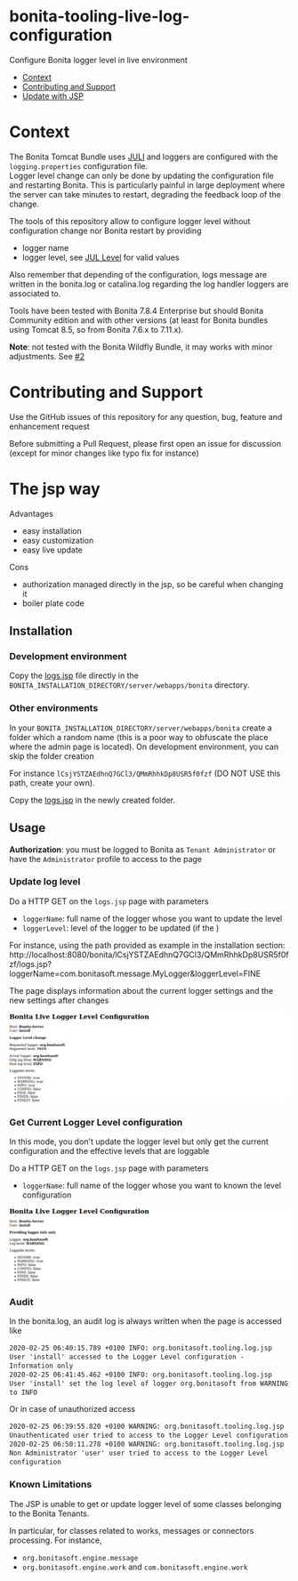 # bonita-tooling-live-log-configuration

Configure Bonita logger level in live environment

- [Context](#context)
- [Contributing and Support](#contributing)
- [Update with JSP](#jsp)

# Context

The Bonita Tomcat Bundle uses [JULI](https://tomcat.apache.org/tomcat-8.5-doc/logging.html) and loggers are configured
with the `logging.properties` configuration file.   
Logger level change can only be done by updating the configuration file and restarting Bonita. This is particularly
painful in large deployment where the server can take minutes to restart, degrading the feedback loop of the change.


The tools of this repository allow to configure logger level without configuration change nor Bonita restart by
providing
- logger name
- logger level, see [JUL Level](https://docs.oracle.com/javase/8/docs/api/java/util/logging/Level.html) for valid values

Also remember that depending of the configuration, logs message are written in the bonita.log or catalina.log
regarding the log handler loggers are associated to. 


Tools have been tested with Bonita 7.8.4 Enterprise but should Bonita Community edition and with other versions (at
least for Bonita bundles using Tomcat 8.5, so from Bonita 7.6.x to 7.11.x).


**Note**: not tested with the Bonita Wildfly Bundle, it may works with minor adjustments. See [#2](https://github.com/bonitasoft-labs/bonita-tooling-live-log-configuration/issues/2)


# <a name="contributing"></a> Contributing and Support

Use the GitHub issues of this repository for any question, bug, feature and enhancement request

Before submitting a Pull Request, please first open an issue for discussion (except for minor changes like typo fix
for instance)


# <a name="jsp"></a> The jsp way

Advantages
- easy installation
- easy customization
- easy live update

Cons
- authorization managed directly in the jsp, so be careful when changing it
- boiler plate code


## Installation

### Development environment

Copy the [logs.jsp](jsp/logs.jsp) file directly in the `BONITA_INSTALLATION_DIRECTORY/server/webapps/bonita` directory.

### Other environments

In your `BONITA_INSTALLATION_DIRECTORY/server/webapps/bonita` create a folder which a random name (this is a poor way to
obfuscate the place where the admin page is located). On development environment, you can skip the folder creation

For instance `lCsjYSTZAEdhnQ7GCl3/QMmRhhkDp8USR5f0fzf` (DO NOT USE this path, create your own).

Copy the [logs.jsp](jsp/logs.jsp) in the newly created folder.


## Usage

**Authorization**: you must be logged to Bonita as `Tenant Administrator` or have the `Administrator` profile to
access to the page

### Update log level

Do a HTTP GET on the `logs.jsp` page  with parameters
- `loggerName`: full name of the logger whose you want to update the level
- `loggerLevel`: level of the logger to be updated (if the )

For instance, using the path provided as example in the installation section: http://localhost:8080/bonita/lCsjYSTZAEdhnQ7GCl3/QMmRhhkDp8USR5f0fzf/logs.jsp?loggerName=com.bonitasoft.message.MyLogger&loggerLevel=FINE

The page displays information about the current logger settings and the new settings after changes

![Log configuration with JSP](docs/img/jsp_screenshot.png "Log configuration with JSP")

### Get Current Logger Level configuration

In this mode, you don't update the logger level but only get the current configuration and the effective levels that
are loggable

Do a HTTP GET on the `logs.jsp` page  with parameters
- `loggerName`: full name of the logger whose you want to known the level configuration


![Read Log configuration with JSP](docs/img/jsp_screenshot_read_only.png "Read log configuration with JSP")


### Audit

In the bonita.log, an audit log is always written when the page is accessed like
```
2020-02-25 06:40:15.789 +0100 INFO: org.bonitasoft.tooling.log.jsp User 'install' accessed to the Logger Level configuration - Information only
2020-02-25 06:41:45.462 +0100 INFO: org.bonitasoft.tooling.log.jsp User 'install' set the log level of logger org.bonitasoft from WARNING to INFO
```
Or in case of unauthorized access
```
2020-02-25 06:39:55.820 +0100 WARNING: org.bonitasoft.tooling.log.jsp Unauthenticated user tried to access to the Logger Level configuration
2020-02-25 06:50:11.278 +0100 WARNING: org.bonitasoft.tooling.log.jsp Non Administrator 'user' user tried to access to the Logger Level configuration
```


### Known Limitations

The JSP is unable to get or update logger level of some classes belonging to the Bonita Tenants.

In particular, for classes related to works, messages or connectors processing. For instance,
- `org.bonitasoft.engine.message`
- `org.bonitasoft.engine.work` and `com.bonitasoft.engine.work`
